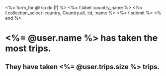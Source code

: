 <%= form_for @trip do |f| %>
  <%= f.label :country_name %>
  <%= f.collection_select :country, Country.all, :id, :name %>
  <%= f.submit %>
<% end %>

<h1><%= @user.name %> has taken the most trips.</h1>

<h2>They have taken <%= @user.trips.size %> trips.</h2>
